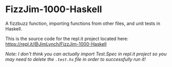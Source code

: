 # FizzJim-1000-Haskell
A fizzbuzz function, importing functions from other files, and unit tests in Haskell.

This is the source code for the repl.it project located here: https://repl.it/@JimLynch/FizzJim-1000-Haskell

_Note: I don't think you can actually import Test.Spec in repl.it project so you may need to delete the `.test.hs` file in order to successfully run it!_ 
